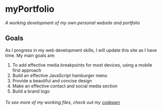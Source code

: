 # myPortfolio

*A working development of my own personal website and portfolio*

## Goals
As I progress in my web development skills, I will update this site as I have time. My main goals are:
1. To add effective media breakpoints for most devices, using a mobile first approach
2. Build an effective JavaScript hamburger menu
3. Provide a beautiful and concise design
4. Make an effective contact and social media section
5. Build a brand logo

###### To see more of my working files, check out my [codepen](https://codepen.io/Tweek43110/)
